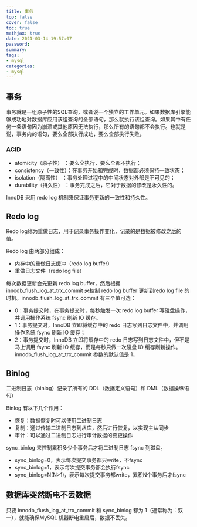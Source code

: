 ```yaml
---
title: 事务
top: false
cover: false
toc: true
mathjax: true
date: 2021-03-14 19:57:07
password:
summary:
tags:
- mysql
categories:
- mysql
---
```


## 事务

事务就是一组原子性的SQL查询，或者说一个独立的工作单元。如果数据库引擎能够成功地对数据库应用该组查询的全部语句，那么就执行该组查询。如果其中有任何一条语句因为崩溃或其他原因无法执行，那么所有的语句都不会执行。也就是说，事务内的语句，要么全部执行成功，要么全部执行失败。

### ACID

- atomicity（原子性） ：要么全执行，要么全都不执行；
- consistency（一致性）：在事务开始和完成时，数据都必须保持一致状态；
- isolation（隔离性） ：事务处理过程中的中间状态对外部是不可见的；
- durability（持久性） ：事务完成之后，它对于数据的修改是永久性的。

InnoDB 采用 redo log 机制来保证事务更新的一致性和持久性。

## Redo log

Redo log称为重做日志，用于记录事务操作变化，记录的是数据被修改之后的值。

Redo log 由两部分组成：

- 内存中的重做日志缓冲（redo log buffer）
- 重做日志文件（redo log file）

每次数据更新会先更新 redo log buffer，然后根据 innodb_flush_log_at_trx_commit 来控制 redo log buffer 更新到redo log file 的时机。innodb_flush_log_at_trx_commit 有三个值可选：

- 0：事务提交时，在事务提交时，每秒触发一次 redo log buffer 写磁盘操作，并调用操作系统 fsync 刷新 IO 缓存。
- 1：事务提交时，InnoDB 立即将缓存中的 redo 日志写到日志文件中，并调用操作系统 fsync 刷新 IO 缓存；
- 2：事务提交时，InnoDB 立即将缓存中的 redo 日志写到日志文件中，但不是马上调用 fsync 刷新 IO 缓存，而是每秒只做一次磁盘 IO 缓存刷新操作。
  innodb_flush_log_at_trx_commit 参数的默认值是 1，

## Binlog

二进制日志（binlog）记录了所有的 DDL（数据定义语句）和 DML（数据操纵语句）

Binlog 有以下几个作用：

- 恢复：数据恢复时可以使用二进制日志
- 复制：通过传输二进制日志到从库，然后进行恢复，以实现主从同步
- 审计：可以通过二进制日志进行审计数据的变更操作

sync_binlog 来控制累积多少个事务后才将二进制日志 fsync 到磁盘。

- sync_binlog=0，表示每次提交事务都只write，不fsync
- sync_binlog=1，表示每次提交事务都会执行fsync
- sync_binlog=N(N>1)，表示每次提交事务都write，累积N个事务后才fsync

## 数据库突然断电不丢数据

只要 innodb_flush_log_at_trx_commit 和 sync_binlog 都为 1（通常称为：双一），就能确保MySQL 机器断电重启后，数据不丢失。